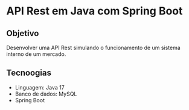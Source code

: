# API Rest em Java com Spring Boot

## Objetivo

<p>Desenvolver uma API Rest simulando o funcionamento de um sistema interno de um mercado.</p>

## Tecnoogias
<ul>
    <li>Linguagem: Java 17</li>
    <li>Banco de dados: MySQL</li>
    <li>Spring Boot</li>
</ul>
